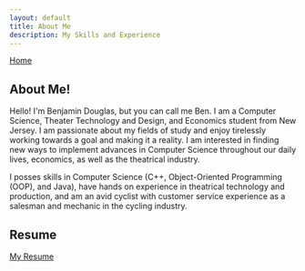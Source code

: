```yaml
---
layout: default
title: About Me
description: My Skills and Experience
---
```

[Home](https://bentdoug.github.io/index.html)

## About Me!

Hello!  I'm Benjamin Douglas, but you can call me Ben.  I am a Computer Science, Theater Technology and Design, and Economics student from New Jersey.  I am passionate about my fields of study and enjoy tirelessly working towards a goal and making it a reality. I am interested in finding new ways to implement advances in Computer Science throughout our daily lives, economics, as well as the theatrical industry.

I posses skills in Computer Science (C++, Object-Oriented Programming (OOP), and Java), have hands on experience in theatrical technology and production, and am an avid cyclist with customer service experience as a salesman and mechanic in the cycling industry. 

## Resume
[My Resume](Resume-Benjamin-Douglas-12.18.2020.pdf)



